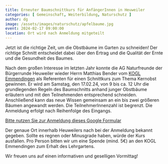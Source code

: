 ```yaml
---
title: Erneuter Baumschnittkurs für AnfängerInnen in Heuweiler
categories: [ Gemeinschaft, Weiterbildung, Naturschutz ]
author: dg
image: /assets/images/naturschutz/apfelbaume.jpg
event: 2024-02-17 09:00:00
location: Ort wird nach Anmeldung mitgeteilt
---
```

Jetzt ist die richtige Zeit, um die Obstbäume im Garten zu schneiden! Der richtige Schnitt entscheidet dabei über den Ertrag und die Qualität der Ernte und die Gesundheit des Baumes. 

Nach dem großen Interesse im letzten Jahr konnte die AG Naturfreunde der Bürgerrunde Heuweiler wieder Herrn Matthias Bender vom [KOGL Emmendingen](https://www.kogl-emmendingen.de/) als Referenten für einen Schnittkurs zum Thema Kernobst gewinnen. Er wird am Samstag, den 17.02.24, von 9 bis ca. 12 Uhr die grundlegenden Regeln des Baumschnitts anhand junger Obstbäume erläutern und mit den Teilnehmenden entsprechend schneiden. Anschließend kann das neue Wissen gemeinsam an ein bis zwei größeren Bäumen angewandt werden. Die TeilnehmerInnenzahl ist begrenzt. Die Anmeldung erfolgt nach Reihenfolge des Eingangs.

<a class="btn btn-success" href="https://forms.gle/snkP8dpuZwhXNaDS9" role="button" target="_blank">Bitte nutzen Sie zur Anmeldung dieses Google Formular</a>

Der genaue Ort innerhalb Heuweilers nach bei der Anmeldung bekannt gegeben. Sollte es regnen oder Minusgrade haben, würde der Kurs ausfallen. Pro Person bitten wir um eine Spende (mind. 5€) an den KOGL Emmendingen zum Erhalt des Lehrgartens.

Wir freuen uns auf einen informativen und geselligen Vormittag!
